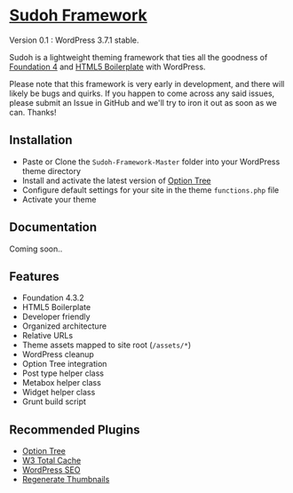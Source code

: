 [Sudoh Framework](https://github.com/Sudoh/Sudoh-Framework)
===============

Version 0.1 : WordPress 3.7.1 stable.

Sudoh is a lightweight theming framework that ties all the goodness of [Foundation 4](http://foundation.zurb.com/) and [HTML5 Boilerplate](http://html5boilerplate.com/) with WordPress.

Please note that this framework is very early in development, and there will likely be bugs and quirks. If you happen to come across any said issues, please submit an Issue in GitHub and we'll try to iron it out as soon as we can. Thanks!

## Installation
* Paste or Clone the `Sudoh-Framework-Master` folder into your WordPress theme directory
* Install and activate the latest version of [Option Tree](http://wordpress.org/plugins/option-tree/)
* Configure default settings for your site in the theme `functions.php` file
* Activate your theme

## Documentation
Coming soon..

## Features
* Foundation 4.3.2
* HTML5 Boilerplate
* Developer friendly
* Organized architecture
* Relative URLs
* Theme assets mapped to site root (`/assets/*`)
* WordPress cleanup
* Option Tree integration
* Post type helper class
* Metabox helper class
* Widget helper class
* Grunt build script

## Recommended Plugins
* [Option Tree](http://wordpress.org/plugins/option-tree/)
* [W3 Total Cache](http://wordpress.org/plugins/w3-total-cache/)
* [WordPress SEO](http://wordpress.org/plugins/wordpress-seo/)
* [Regenerate Thumbnails](http://wordpress.org/plugins/regenerate-thumbnails/)
